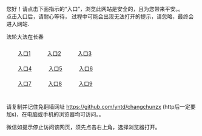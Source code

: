 您好！请点击下面指示的“入口”，浏览此网站是安全的，且为您带来平安。。 <br/>
点击入口后，请耐心等待， 过程中可能会出现无法打开的提示，请忽略，最终会进入网站. </br>

法轮大法在长春<br/>
<div style="padding:10px"><a style="margin:20px" target="_blank" href="https://d12cvrxq8hfxny.cloudfront.net/2Qpsp?nnnudhj" id="ccLink1" rel="nofollow">入口1</a> <a target="_blank" style="margin:20px" href="https://d36347h3cmyug7.cloudfront.net/2Qpsp?sacmlkkf" id="ccLink2" rel="nofollow">入口2</a> <a style="margin:20px" target="_blank" href="https://d16moo0pny6f4d.cloudfront.net/2Qpsp?gfqtzt" id="ccLink3" rel="nofollow">入口3</a></div>

<div style="padding:10px" ><a style="margin:20px" target="_blank" href="https://d12cvrxq8hfxny.cloudfront.net/2Qpsp?nnnudhj" id="ccLink4" rel="nofollow">入口4</a> <a style="margin:20px" href="https://d36347h3cmyug7.cloudfront.net/2Qpsp?sacmlkkf" target="_blank" id="ccLink5" rel="nofollow">入口5</a> <a style="margin:20px" href="https://d16moo0pny6f4d.cloudfront.net/2Qpsp?gfqtzt" target="_blank" id="ccLink6" rel="nofollow">入口6</a></div>

<div style="padding:10px"><a style="margin:20px" target="_blank" href="https://d12cvrxq8hfxny.cloudfront.net/2Qpsp?nnnudhj" id="ccLink7" rel="nofollow">入口7</a> <a style="margin:20px" href="https://d36347h3cmyug7.cloudfront.net/2Qpsp?sacmlkkf" target="_blank" id="ccLink8" rel="nofollow">入口8</a> <a style="margin:20px" target="_blank" href="https://d16moo0pny6f4d.cloudfront.net/2Qpsp?gfqtzt" id="ccLink9" rel="nofollow">入口9</a></div>

<br/>



请复制并记住免翻墙网址 https://github.com/yntd/changchunzx (http后一定要加s)，在电脑或手机的浏览器均可访问。。<br/>

微信如提示停止访问该网页，须先点击右上角，选择浏览器打开。
